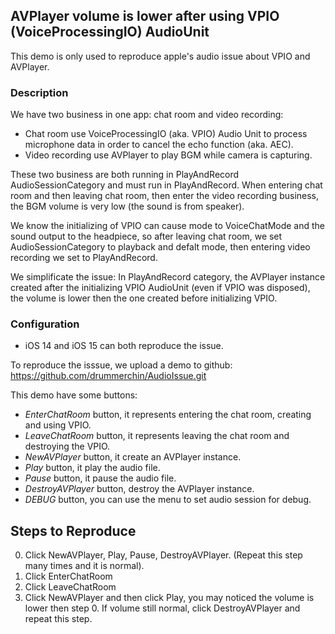 ## AVPlayer volume is lower after using VPIO (VoiceProcessingIO) AudioUnit

This demo is only used to reproduce apple's audio issue about VPIO and AVPlayer.

### Description

 We have two business in one app: chat room and video recording:
 - Chat room use VoiceProcessingIO (aka. VPIO) Audio Unit to process microphone data in order to cancel the echo function (aka. AEC). 
 - Video recording use AVPlayer to play BGM while camera is capturing. 
 
 These two business are both running in PlayAndRecord AudioSessionCategory and must run in PlayAndRecord. When entering chat room and then leaving chat room, then enter the video recording business, the BGM volume is very low (the sound is from speaker).

We know the initializing of VPIO can cause mode to VoiceChatMode and the sound output to the headpiece, so after leaving chat room, we set AudioSessionCategory to playback and defalt mode, then entering video recording we set to PlayAndRecord.

We simplificate the issue:
In PlayAndRecord category, the AVPlayer instance created after the initializing VPIO AudioUnit (even if VPIO was disposed), the volume is lower then the one created before initializing VPIO.

### Configuration

- iOS 14 and iOS 15 can both reproduce the issue.

To reproduce the isssue, we upload a demo to github: 
https://github.com/drummerchin/AudioIssue.git

This demo have some buttons:

- *EnterChatRoom* button, it represents entering the chat room, creating and using VPIO.
- *LeaveChatRoom* button, it represents leaving the chat room and destroying the VPIO.
- *NewAVPlayer* button, it create an AVPlayer instance.
- *Play* button, it play the audio file.
- *Pause* button, it pause the audio file.
- *DestroyAVPlayer* button, destroy the AVPlayer instance.
- *DEBUG* button, you can use the menu to set audio session for debug.

## Steps to Reproduce

0. Click NewAVPlayer, Play, Pause, DestroyAVPlayer. (Repeat this step many times and it is normal).
1. Click EnterChatRoom
2. Click LeaveChatRoom
3. Click NewAVPlayer and then click Play, you may noticed the volume is lower then step 0. If volume still normal, click DestroyAVPlayer and repeat this step. 
